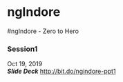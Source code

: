 # ngIndore
#ngIndore - Zero to Hero

### Session1<br/>
Oct 19, 2019 <br/>
***Slide Deck*** http://bit.do/ngindore-ppt1
